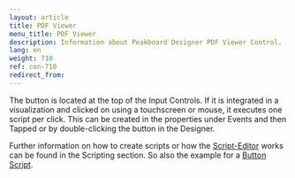 ```yaml
---
layout: article
title: PDF Viewer
menu_title: PDF Viewer
description: Information about Peakboard Designer PDF Viewer Control.
lang: en
weight: 710
ref: con-710
redirect_from:
---
```


The button is located at the top of the Input Controls. 
If it is integrated in a visualization and clicked on using a touchscreen or mouse, it executes one script per click. 
This can be created in the properties under Events and then Tapped or by double-clicking the button in the Designer.

Further information on how to create scripts or how the [Script-Editor](/scripting/de-script-editor.html) works can be found in the Scripting section.
So also the example for a [Button Script](/scripting/Samples/en-Button.html).